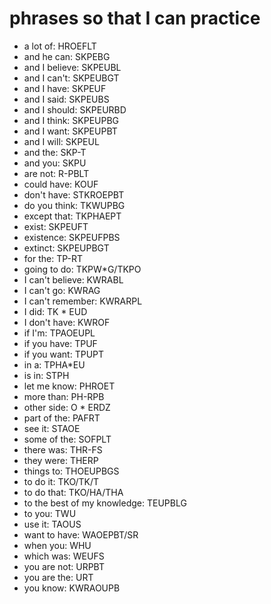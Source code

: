 # phrases so that I can practice

 * a lot of: HROEFLT
 * and he can: SKPEBG
 * and I believe: SKPEUBL
 * and I can't: SKPEUBGT
 * and I have: SKPEUF
 * and I said: SKPEUBS
 * and I should: SKPEURBD
 * and I think: SKPEUPBG
 * and I want: SKPEUPBT
 * and I will: SKPEUL
 * and the: SKP-T
 * and you: SKPU
 * are not: R-PBLT
 * could have: KOUF
 * don't have: STKROEPBT
 * do you think: TKWUPBG
 * except that: TKPHAEPT
 * exist: SKPEUFT
 * existence: SKPEUFPBS
 * extinct: SKPEUPBGT
 * for the: TP-RT
 * going to do: TKPW*G/TKPO
 * I can't believe: KWRABL
 * I can't go: KWRAG
 * I can't remember: KWRARPL
 * I did: TK * EUD
 * I don't have: KWROF
 * if I'm: TPAOEUPL
 * if you have: TPUF
 * if you want: TPUPT
 * in a: TPHA*EU
 * is in: STPH
 * let me know: PHROET
 * more than: PH-RPB
 * other side: O * ERDZ
 * part of the: PAFRT
 * see it: STAOE
 * some of the: SOFPLT
 * there was: THR-FS
 * they were: THERP
 * things to: THOEUPBGS
 * to do it: TKO/TK/T
 * to do that: TKO/HA/THA
 * to the best of my knowledge: TEUPBLG
 * to you: TWU
 * use it: TAOUS
 * want to have: WAOEPBT/SR
 * when you: WHU
 * which was: WEUFS
 * you are not: URPBT
 * you are the: URT
 * you know: KWRAOUPB